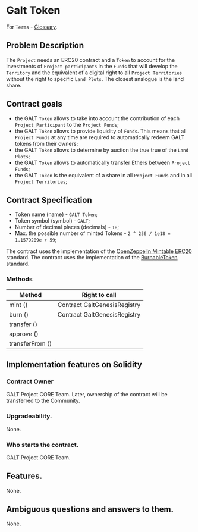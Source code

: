 # Galt Token
For `Terms` - [Glossary](https://github.com/andromedaspace/galtproject-docs/blob/master/en/Glossary.md).
## Problem Description
The `Project` needs an ERC20 contract and a `Token` to account for the investments of `Project participants` in the `Funds` that will develop the `Territory` and the equivalent of a digital right to all `Project Territories` without the right to specific `Land Plots`. The closest analogue is the land share.

## Contract goals
- the GALT `Token` allows to take into account the contribution of each `Project Participant` to the `Project Funds`;
- the GALT `Token` allows to provide liquidity of `Funds`. This means that all `Project Funds` at any time are required to automatically redeem GALT tokens from their owners;
- the GALT `Token` allows to determine by auction the true true of the `Land Plots`;
- the GALT `Token` allows to automatically transfer Ethers between `Project Funds`;
- the GALT `Token` is the equivalent of a share in all `Project Funds` and in all `Project Territories`;

## Contract Specification
- Token name (name) - `GALT Token`;
- Token symbol (symbol) - `GALT`;
- Number of decimal places (decimals) - `18`;
- Max. the possible number of minted Tokens - `2 ^ 256 / 1e18 = 1.1579209e + 59`;

The contract uses the implementation of the [OpenZeppelin Mintable ERC20](https://github.com/OpenZeppelin/openzeppelin-solidity/tree/master/contracts/token/ERC20) standard. The contract uses the implementation of the [BurnableToken](https://github.com/OpenZeppelin/openzeppelin-solidity/blob/master/contracts/token/ERC20/BurnableToken.sol) standard.

### Methods

| Method | Right to call |
| ------ | ------------- |
| mint () | Contract GaltGenesisRegistry |
| burn () | Contract GaltGenesisRegistry |
| transfer () ||
| approve () ||
| transferFrom () ||

## Implementation features on Solidity
### Contract Owner
GALT Project CORE Team. Later, ownership of the contract will be transferred to the Community.
### Upgradeability.
None.
### Who starts the contract.
GALT Project CORE Team.
## Features.
None.
## Ambiguous questions and answers to them.
None.
